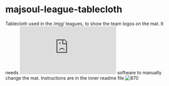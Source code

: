 # majsoul-league-tablecloth
Tablecloth used in the /mjg/ leagues, to show the team logos on the mat. 
It needs ![paint.net](https://www.getpaint.net/index.html) software to manually change the mat.
Instructions are in the inner readme file
![870](https://user-images.githubusercontent.com/49875739/117807251-aa11e680-b25b-11eb-95c9-b7a360c5b8db.jpg)
